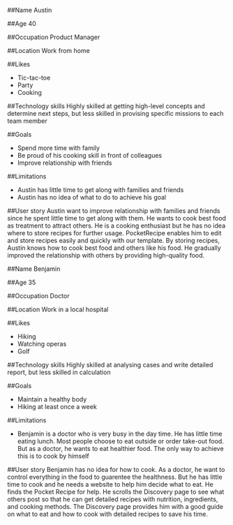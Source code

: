 ##Name
Austin

##Age
40

##Occupation
Product Manager

##Location
Work from home

##Likes
* Tic-tac-toe
* Party
* Cooking

##Technology skills
Highly skilled at getting high-level concepts and determine next steps, but less skilled in provising specific missions to each team member


##Goals
* Spend more time with family
* Be proud of his cooking skill in front of colleagues
* Improve relationship with friends

##Limitations
* Austin has little time to get along with families and friends
* Austin has no idea of what to do to achieve his goal


##User story
Austin want to improve relationship with families and friends since he spent little time to get along with them. He wants to cook best food as treatment to attract others. He is a cooking enthusiast but he has no idea where to store recipes for further usage. PocketRecipe enables him to edit and store recipes easily and quickly with our template. By storing recipes, Austin knows how to cook best food and others like his food. He gradually improved the relationship with others by providing high-quality food.


##Name
Benjamin

##Age
35

##Occupation
Doctor

##Location
Work in a local hospital

##Likes
* Hiking
* Watching operas
* Golf

##Technology skills
Highly skilled at analysing cases and write detailed report, but less skilled in calculation


##Goals
* Maintain a healthy body
* Hiking at least once a week

##Limitations
* Benjamin is a doctor who is very busy in the day time. He has little time eating lunch. Most people choose to eat outside or order take-out food. But as a doctor, he wants to eat healthier food. The only way to achieve this is to cook by himself

##User story
Benjamin has no idea for how to cook. As a doctor, he want to control everything in the food to guarentee the healthness. But he has little time to cook and he needs a website to help him decide what to eat. He finds the Pocket Recipe for help. He scrolls the Discovery page to see what others post so that he can get detailed recipes with nutrition, ingredients, and cooking methods. The Discovery page provides him with a good guide on what to eat and how to cook with detailed recipes to save his time.
